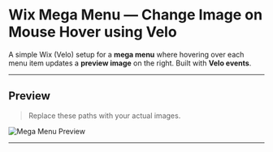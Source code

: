 # Wix Mega Menu — Change Image on Mouse Hover using Velo

A simple Wix (Velo) setup for a **mega menu** where hovering over each menu item updates a **preview image** on the right. Built with **Velo events**.

---

## Preview

> Replace these paths with your actual images.

![Mega Menu Preview](/megamenu.png)

---


